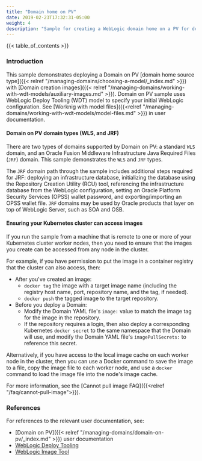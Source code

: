 ```yaml
---
title: "Domain home on PV"
date: 2019-02-23T17:32:31-05:00
weight: 4
description: "Sample for creating a WebLogic domain home on a PV for deploying the generated WebLogic domain."
---
```


{{< table_of_contents >}}

### Introduction

This sample demonstrates deploying a Domain on PV
[domain home source type]({{< relref "/managing-domains/choosing-a-model/_index.md" >}})
 with [Domain creation images]({{< relref "/managing-domains/working-with-wdt-models/auxiliary-images.md" >}}).
Domain on PV sample uses WebLogic Deploy Tooling (WDT) model to specify your initial WebLogic configuration. See [Worknig with model files]({{<relref "/managing-domains/working-with-wdt-models/model-files.md" >}}) in user documentation.

#### Domain on PV domain types (WLS, and JRF)

There are two types of domains supported by Domain on PV: a standard `WLS` domain, and an Oracle Fusion Middleware Infrastructure Java Required Files (`JRF`) domain. This sample demonstrates the `WLS` and `JRF` types.

The `JRF` domain path through the sample includes additional steps required for JRF: deploying an infrastructure database, initializing the database using the Repository Creation Utility (RCU) tool, referencing the infrastructure database from the WebLogic configuration, setting an Oracle Platform Security Services (OPSS) wallet password, and exporting/importing an OPSS wallet file. `JRF` domains may be used by Oracle products that layer on top of WebLogic Server, such as SOA and OSB. 

#### Ensuring your Kubernetes cluster can access images

If you run the sample from a machine that is remote to one or more of your Kubernetes cluster worker nodes, then you need to ensure that the images you create can be accessed from any node in the cluster.

For example, if you have permission to put the image in a container registry that the cluster can also access, then:
  - After you've created an image:
    - `docker tag` the image with a target image name (including the registry host name, port, repository name, and the tag, if needed).
    - `docker push` the tagged image to the target repository.
  - Before you deploy a Domain:
    - Modify the Domain YAML file's `image:` value to match the image tag for the image in the repository.
    - If the repository requires a login, then also deploy a corresponding Kubernetes `docker secret` to the same namespace that the Domain will use, and modify the Domain YAML file's `imagePullSecrets:` to reference this secret.

Alternatively, if you have access to the local image cache on each worker node in the cluster, then you can use a Docker command to save the image to a file, copy the image file to each worker node, and use a `docker` command to load the image file into the node's image cache.

For more information, see the [Cannot pull image FAQ]({{<relref "/faq/cannot-pull-image">}}).

### References

For references to the relevant user documentation, see:
 - [Domain on PV]({{< relref "/managing-domains/domain-on-pv/_index.md" >}}) user documentation
 - [WebLogic Deploy Tooling](https://oracle.github.io/weblogic-deploy-tooling/)
 - [WebLogic Image Tool](https://oracle.github.io/weblogic-image-tool/)

